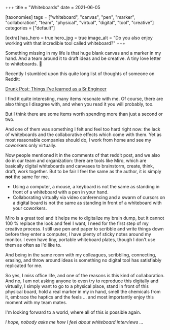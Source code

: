 +++
title = "Whiteboards"
date = 2021-06-05

[taxonomies]
tags = ["whiteboard", "canvas", "pen", "marker", "collaboration", "team", "physical", "virtual", "digital", "tool", "creative"]
categories = ["default"]

[extra]
has_hero = true
hero_jpg = true
image_alt = "Do you also enjoy working with that incredible tool called whiteboard?"
+++

Something missing in my life is that huge blank canvas and a marker in my hand. And a team around it to draft ideas and be creative. A tiny love letter to whiteboards. 💌

<!-- more -->

Recently I stumbled upon this quite long list of thoughts of someone on Reddit:

[Drunk Post: Things I've learned as a Sr Engineer][drunk]

I find it quite interesting, many items resonate with me. Of course, there are also things I disagree with, and when you read it you will probably, too.

But I think there are some items worth spending more than just a second or two.

And one of them was something I felt and feel too hard right now: the lack of whiteboards and the collaborative effects which come with them. Yet as most reasonable companies should do, I work from home and see my coworkers only virtually.

Now people mentioned it in the comments of that reddit post, and we also do in our team and organization: there are tools like Miro, which are basically digital whiteboards and canvases to brainstorm, create, think, draft, work together. But to be fair I feel the same as the author, it is simply **not** the same for me.

* Using a computer, a mouse, a keyboard is not the same as standing in front of a whiteboard with a pen in your hand.
* Collaborating virtually via video conferencing and a swarm of cursors on a digital board is not the same as standing in front of a whiteboard with your coworkers.

Miro is a great tool and it helps me to digitalize my brain dump, but it cannot 100 % replace the look and feel I want, I need for the first step of my creative process. I still use pen and paper to scribble and write things down before they enter a computer, I have plenty of sticky notes around my monitor. I even have tiny, portable whiteboard plates, though I don't use them as often as I'd like to.

And being in the same room with my colleagues, scribbling, connecting, erasing, and throw around ideas is something no digital tool has satisfiably replicated for me.

So yes, I miss office life, and one of the reasons is this kind of collaboration. And no, I am not asking anyone to even try to reproduce this digitally and virtually, I simply want to go to a physical place, stand in front of this physical board, hold a real marker in my in hand, smell the chemicals from it, embrace the haptics and the feels … and most importantly enjoy this moment with my team mates.

I'm looking forward to a world, where all of this is possible again.

_I hope, nobody asks me how I feel about whiteboard interviews …_

<!-- links -->
[drunk]: https://www.reddit.com/r/ExperiencedDevs/comments/nmodyl/drunk_post_things_ive_learned_as_a_sr_engineer/
